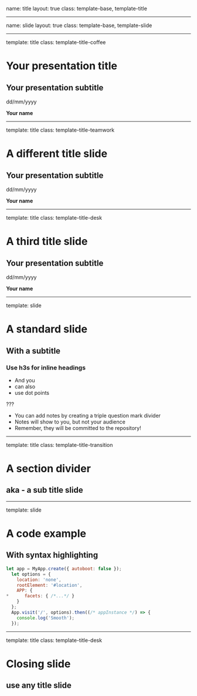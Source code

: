 name: title
layout: true
class: template-base, template-title

---
name: slide
layout: true
class: template-base, template-slide

---
template: title
class: template-title-coffee

# Your presentation title
## Your presentation subtitle

dd/mm/yyyy

**Your name**

---
template: title
class: template-title-teamwork

# A different title slide
## Your presentation subtitle

dd/mm/yyyy

**Your name**

---
template: title
class: template-title-desk

# A third title slide
## Your presentation subtitle

dd/mm/yyyy

**Your name**

---
template: slide

# A standard slide
## With a subtitle

### Use h3s for inline headings

- And you
- can also
- use dot points

???

* You can add notes by creating a triple question mark divider
* Notes will show to you, but not your audience
* Remember, they will be committed to the repository!

---
template: title
class: template-title-transition

# A section divider
## aka - a sub title slide
---

template: slide

# A code example
## With syntax highlighting

```js
let app = MyApp.create({ autoboot: false });
  let options = {
    location: 'none',
    rootElement: '#location',
    APP: {
*      facets: { /*...*/ }
    }
  };
  App.visit('/', options).then((/* appInstance */) => {
    console.log('Smooth');
  });
```

---
template: title
class: template-title-desk

# Closing slide
## use any title slide
